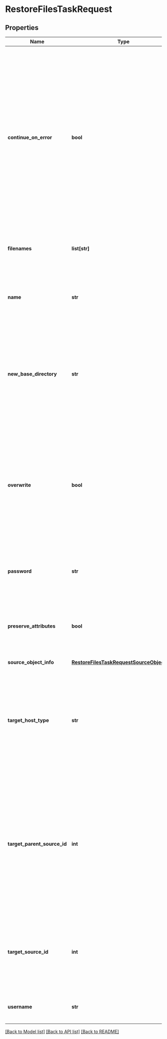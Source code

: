 # RestoreFilesTaskRequest

## Properties
Name | Type | Description | Notes
------------ | ------------- | ------------- | -------------
**continue_on_error** | **bool** | Specifies if the Restore Task should continue even if the copy operation of some files and folders fails. If true, the Cohesity Cluster ignores intermittent errors and recovers as many files and folders as possible. If false, the Restore Task stops recovering when a copy operation fails. | [optional] 
**filenames** | **list[str]** | Specifies the files and folders to recover from the snapshot. | [optional] 
**name** | **str** | Specifies the name of the Restore Task. This field must be set and must be a unique name. | [optional] 
**new_base_directory** | **str** | Specifies an optional root folder where to recover the selected files and folders. By default, files and folders are restored to their original path. | [optional] 
**overwrite** | **bool** | If true, any existing files and folders on the operating system are overwritten by the recovered files or folders. This is the default. If false, existing files and folders are not overwritten. | [optional] 
**password** | **str** | Specifies password of the username to access the target source. | [optional] 
**preserve_attributes** | **bool** | If true, the Restore Tasks preserves the original file and folder attributes. This is the default. | [optional] 
**source_object_info** | [**RestoreFilesTaskRequestSourceObjectInfo**](RestoreFilesTaskRequestSourceObjectInfo.md) |  | [optional] 
**target_host_type** | **str** | Specifies the target host types to be restored. &#39;kLinux&#39; indicates the Linux operating system. &#39;kWindows&#39; indicates the Microsoft Windows operating system. | [optional] 
**target_parent_source_id** | **int** | Specifies the registered source (such as a vCenter Server) that contains the target protection source (such as a VM) where the files and folders are recovered to. This field is not required for a Physical Server. | [optional] 
**target_source_id** | **int** | Specifies the id of the target protection source (such as a VM) where the files and folders are recovered to. | [optional] 
**username** | **str** | Specifies username to access the target source. | [optional] 

[[Back to Model list]](../README.md#documentation-for-models) [[Back to API list]](../README.md#documentation-for-api-endpoints) [[Back to README]](../README.md)



